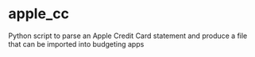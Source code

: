 # apple_cc
Python script to parse an Apple Credit Card statement and produce a file that can be imported into budgeting apps
